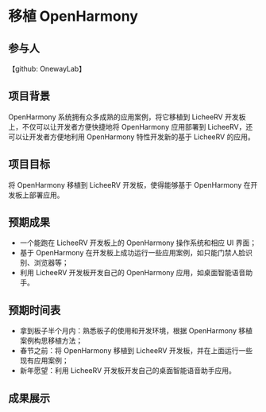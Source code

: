 # 移植 OpenHarmony

## 参与人

【github: OnewayLab】

## 项目背景

OpenHarmony 系统拥有众多成熟的应用案例，将它移植到 LicheeRV 开发板上，不仅可以让开发者方便快捷地将 OpenHarmony 应用部署到 LicheeRV，还可以让开发者方便地利用 OpenHarmony 特性开发新的基于 LicheeRV 的应用。

## 项目目标

将 OpenHarmony 移植到 LicheeRV 开发板，使得能够基于 OpenHarmony 在开发板上部署应用。

## 预期成果

* 一个能跑在 LicheeRV 开发板上的 OpenHarmony 操作系统和相应 UI 界面；
* 基于 OpenHarmony 在开发板上成功运行一些应用案例，如只能门禁人脸识别、浏览器等；
* 利用 LicheeRV 开发板开发自己的 OpenHarmony 应用，如桌面智能语音助手。

## 预期时间表

* 拿到板子半个月内：熟悉板子的使用和开发环境，根据 OpenHarmony 移植案例构思移植方法；
* 春节之前：将 OpenHarmony 移植到 LicheeRV 开发板，并在上面运行一些现有应用案例；
* 新年愿望：利用 LicheeRV 开发板开发自己的桌面智能语音助手应用。

## 成果展示
